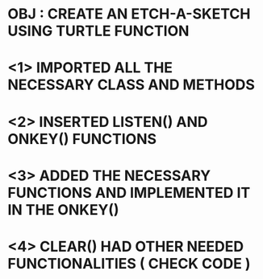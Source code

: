 
# OBJ : CREATE AN ETCH-A-SKETCH USING TURTLE FUNCTION

# <1> IMPORTED ALL THE NECESSARY CLASS AND METHODS
# <2> INSERTED LISTEN() AND ONKEY() FUNCTIONS 
# <3> ADDED THE NECESSARY FUNCTIONS AND IMPLEMENTED IT IN THE ONKEY()
# <4> CLEAR() HAD OTHER NEEDED FUNCTIONALITIES ( CHECK CODE )